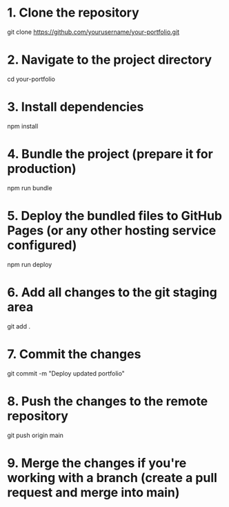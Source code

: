 # 1. Clone the repository
git clone https://github.com/yourusername/your-portfolio.git

# 2. Navigate to the project directory
cd your-portfolio

# 3. Install dependencies
npm install

# 4. Bundle the project (prepare it for production)
npm run bundle

# 5. Deploy the bundled files to GitHub Pages (or any other hosting service configured)
npm run deploy

# 6. Add all changes to the git staging area
git add .

# 7. Commit the changes
git commit -m "Deploy updated portfolio"

# 8. Push the changes to the remote repository
git push origin main

# 9. Merge the changes if you're working with a branch (create a pull request and merge into main)
